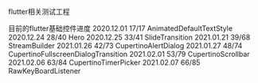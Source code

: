 flutter相关测试工程

目前的flutter基础控件进度
2020.12.01 17/17 AnimatedDefaultTextStyle
2020.12.24 28/40 Hero
2020.12.25 33/41 SlideTransition
2021.01.21 39/68 StreamBuilder
2021.01.26 42/73 CupertinoAlertDialog
2021.01.27 48/74 CupertinoFullscreenDialogTransition
2021.02.01 53/79 CupertinoScrollbar
2021.02.06 63/84 CupertinoTimerPicker
2021.02.07 66/85 RawKeyBoardListener
